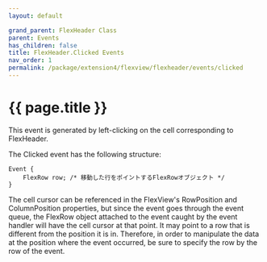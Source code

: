 ```yaml
---
layout: default

grand_parent: FlexHeader Class
parent: Events
has_children: false
title: FlexHeader.Clicked Events
nav_order: 1
permalink: /package/extension4/flexview/flexheader/events/clicked
---
```

# {{ page.title }}

This event is generated by left-clicking on the cell corresponding to FlexHeader.

The Clicked event has the following structure:

```
Event {
    FlexRow row; /* 移動した行をポイントするFlexRowオブジェクト */
}
```

The cell cursor can be referenced in the FlexView's RowPosition and ColumnPosition properties, but since the event goes through the event queue, the FlexRow object attached to the event caught by the event handler will have the cell cursor at that point. It may point to a row that is different from the position it is in. Therefore, in order to manipulate the data at the position where the event occurred, be sure to specify the row by the row of the event.